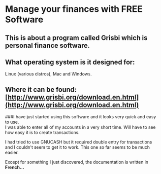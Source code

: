# Manage your finances with FREE Software

## This is about a program called Grisbi which is personal finance software.

## What operating system is it designed for: 
Linux (various distros), Mac and Windows.

## Where it can be found: [http://www.grisbi.org/download.en.html](http://www.grisbi.org/download.en.html)

###I have just started using this software and it looks very quick and easy to use.  
I was able to enter all of my accounts in a very short time.  Will have to see how easy it is to create transactions.

I had tried to use GNUCASH but it required double entry for transactions and I couldn't seem to get it to work.  This one so far seems to be much easier.  

Except for something I just discovered, the documentation is written in **French...**
